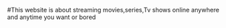 #This website is about streaming movies,series,Tv shows online anywhere and anytime you want or bored 
